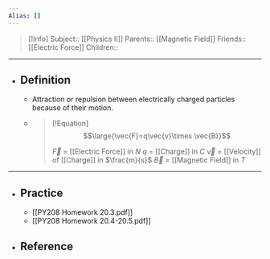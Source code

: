 ```yaml
---
Alias: []
---
```

> [!Info]
> Subject:: [[Physics II]]
> Parents:: [[Magnetic Field]]
> Friends:: [[Electric Force]]
> Children:: 
---
- ## Definition
	- Attraction or repulsion between electrically charged particles because of their motion.
	- > [!Equation]
	  > $$\large{\vec{F}=q\vec{v}\times \vec{B}}$$
	  > 
	  > $\vec{F}$ = [[Electric Force]] in $N$
	  > $q$ = [[Charge]] in $C$
	  > $\vec{v}$ = [[Velocity]] of [[Charge]] in $\frac{m}{s}$
	  > $\vec{B}$ = [[Magnetic Field]] in $T$
---
- ## Practice
	- [[PY208 Homework 20.3.pdf]]
	- [[PY208 Homework 20.4-20.5.pdf]]
- ## Reference